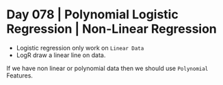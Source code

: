 # Day 078 | Polynomial Logistic Regression | Non-Linear Regression

- Logistic regression only work on `Linear Data`
- LogR draw a linear line on data.

If we have non linear or polynomial data then we should use `Polynomial` Features.